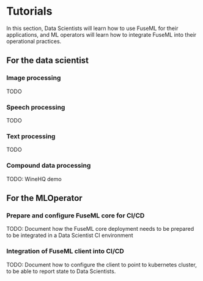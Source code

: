 # Tutorials

In this section, Data Scientists will learn how to use FuseML for their
applications, and ML operators will learn how to integrate FuseML into
their operational practices.


## For the data scientist

### Image processing

TODO

### Speech processing

TODO

### Text processing

TODO

### Compound data processing

TODO: WineHQ demo

## For the MLOperator

### Prepare and configure FuseML core for CI/CD

TODO: Document how the FuseML core deployment needs to be prepared to be
integrated in a Data Scientist CI environment

### Integration of FuseML client into CI/CD

TODO: Document how to configure the client to point to kubernetes cluster, to be able
to report state to Data Scientists.
